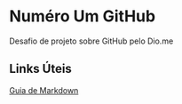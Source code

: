 # Numéro Um GitHub
Desafio de projeto sobre GitHub pelo Dio.me

## Links Úteis
[Guia de Markdown](https://www.markdownguide.org/)
